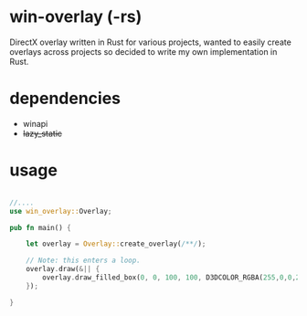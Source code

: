 # win-overlay (-rs)
DirectX overlay written in Rust for various projects, wanted to easily create overlays across projects so decided to write my own implementation in Rust.

# dependencies
* winapi
* ~~lazy_static~~

# usage
```rust

//....
use win_overlay::Overlay;

pub fn main() {

    let overlay = Overlay::create_overlay(/**/);

    // Note: this enters a loop.
    overlay.draw(&|| {
        overlay.draw_filled_box(0, 0, 100, 100, D3DCOLOR_RGBA(255,0,0,255));    
    });

}
```